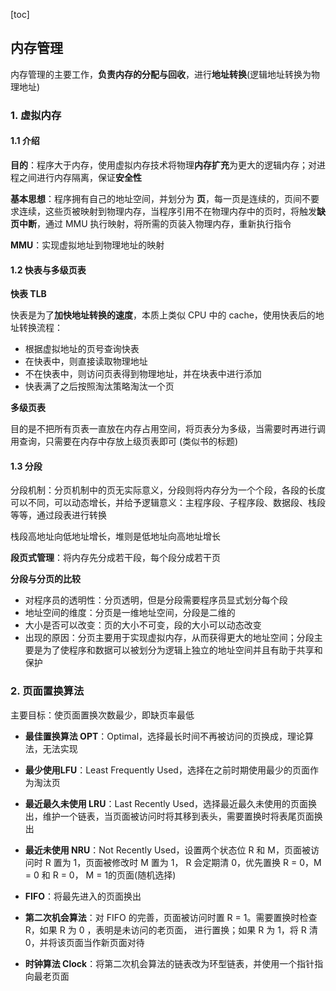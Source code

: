 [toc]



## 内存管理

内存管理的主要工作，**负责内存的分配与回收**，进行**地址转换**(逻辑地址转换为物理地址)

### 1. 虚拟内存

#### 1.1 介绍

**目的**：程序大于内存，使用虚拟内存技术将物理**内存扩充**为更大的逻辑内存；对进程之间进行内存隔离，保证**安全性**

**基本思想**：程序拥有自己的地址空间，并划分为 **页**，每一页是连续的，页间不要求连续，这些页被映射到物理内存，当程序引用不在物理内存中的页时，将触发**缺页中断**，通过 MMU 执行映射，将所需的页装入物理内存，重新执行指令

**MMU**：实现虚拟地址到物理地址的映射



#### 1.2 快表与多级页表

**快表 TLB**

快表是为了**加快地址转换的速度**，本质上类似 CPU 中的 cache，使用快表后的地址转换流程：

- 根据虚拟地址的页号查询快表
- 在快表中，则直接读取物理地址
- 不在快表中，则访问页表得到物理地址，并在块表中进行添加
- 快表满了之后按照淘汰策略淘汰一个页



**多级页表**

目的是不把所有页表一直放在内存占用空间，将页表分为多级，当需要时再进行调用查询，只需要在内存中存放上级页表即可 (类似书的标题)



#### 1.3 分段

分段机制：分页机制中的页无实际意义，分段则将内存分为一个个段，各段的长度可以不同，可以动态增长，并给予逻辑意义：主程序段、子程序段、数据段、栈段等等，通过段表进行转换

栈段高地址向低地址增长，堆则是低地址向高地址增长

**段页式管理**：将内存先分成若干段，每个段分成若干页



**分段与分页的比较**

- 对程序员的透明性：分页透明，但是分段需要程序员显式划分每个段
- 地址空间的维度：分页是一维地址空间，分段是二维的
- 大小是否可以改变：页的大小不可变，段的大小可以动态改变
- 出现的原因：分页主要用于实现虚拟内存，从而获得更大的地址空间；分段主要是为了使程序和数据可以被划分为逻辑上独立的地址空间并且有助于共享和保护



### 2. 页面置换算法

主要目标：使页面置换次数最少，即缺页率最低

- **最佳置换算法 OPT**：Optimal，选择最长时间不再被访问的页换成，理论算法，无法实现

- **最少使用LFU**：Least Frequently Used，选择在之前时期使用最少的页面作为淘汰页

- **最近最久未使用 LRU**：Last Recently Used，选择最近最久未使用的页面换出，维护一个链表，当页面被访问时将其移到表头，需要置换时将表尾页面换出

- **最近未使用 NRU**：Not Recently Used，设置两个状态位 R 和 M，页面被访问时 R 置为 1，页面被修改时 M 置为 1， R 会定期清 0，优先置换 R = 0，M = 0 和 R = 0， M = 1的页面(随机选择)

- **FIFO**：将最先进入的页面换出

- **第二次机会算法**：对 FIFO 的完善，页面被访问时置 R = 1。需要置换时检查 R，如果 R 为 0 ，表明是未访问的老页面， 进行置换；如果 R 为 1，将 R 清 0，并将该页面当作新页面对待

- **时钟算法 Clock**：将第二次机会算法的链表改为环型链表，并使用一个指针指向最老页面

  

